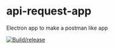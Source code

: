# api-request-app
 Electron app to make a postman like app

 [![Build/release](https://github.com/thomasjonstrup/api-request-app/actions/workflows/build.yml/badge.svg)](https://github.com/thomasjonstrup/api-request-app/actions/workflows/build.yml)
